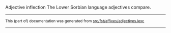 Adjective inflection
The Lower Sorbian language adjectives compare.

* * *

<small>This (part of) documentation was generated from [src/fst/affixes/adjectives.lexc](https://github.com/giellalt/lang-dsb/blob/main/src/fst/affixes/adjectives.lexc)</small>

---

